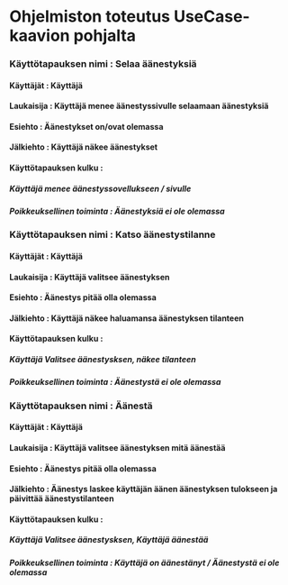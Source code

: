 # Ohjelmiston toteutus UseCase-kaavion pohjalta

### Käyttötapauksen nimi : Selaa äänestyksiä
#### Käyttäjät : Käyttäjä
#### Laukaisija : Käyttäjä menee äänestyssivulle selaamaan äänestyksiä
#### Esiehto : Äänestykset on/ovat olemassa
#### Jälkiehto : Käyttäjä näkee äänestykset
#### Käyttötapauksen kulku : 
##### Käyttäjä menee äänestyssovellukseen / sivulle
##### Poikkeuksellinen toiminta : Äänestyksiä ei ole olemassa

### Käyttötapauksen nimi : Katso äänestystilanne 
#### Käyttäjät : Käyttäjä
#### Laukaisija : Käyttäjä valitsee äänestyksen
#### Esiehto : Äänestys pitää olla olemassa
#### Jälkiehto : Käyttäjä näkee haluamansa äänestyksen tilanteen
#### Käyttötapauksen kulku : 
#####  Käyttäjä Valitsee äänestysksen, näkee tilanteen
##### Poikkeuksellinen toiminta : Äänestystä ei ole olemassa


### Käyttötapauksen nimi : Äänestä
#### Käyttäjät : Käyttäjä
#### Laukaisija : Käyttäjä valitsee äänestyksen mitä äänestää
#### Esiehto : Äänestys pitää olla olemassa
#### Jälkiehto : Äänestys laskee käyttäjän äänen äänestyksen tulokseen ja päivittää äänestystilanteen
#### Käyttötapauksen kulku : 
##### Käyttäjä Valitsee äänestysksen, Käyttäjä äänestää
##### Poikkeuksellinen toiminta : Käyttäjä on äänestänyt / Äänestystä ei ole olemassa

